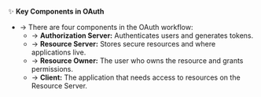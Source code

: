 ✨ **Key Components in OAuth**
- → There are four components in the OAuth workflow:
    - → **Authorization Server:** Authenticates users and generates tokens.
    - → **Resource Server:** Stores secure resources and where applications live.
    - → **Resource Owner:** The user who owns the resource and grants permissions.
    - → **Client:** The application that needs access to resources on the Resource Server.